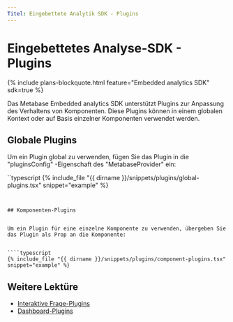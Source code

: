 ```yaml
---
Titel: Eingebettete Analytik SDK - Plugins
---
```



# Eingebettetes Analyse-SDK - Plugins


{% include plans-blockquote.html feature="Embedded analytics SDK" sdk=true %}


Das Metabase Embedded analytics SDK unterstützt Plugins zur Anpassung des Verhaltens von Komponenten. Diese Plugins können in einem globalen Kontext oder auf Basis einzelner Komponenten verwendet werden.


## Globale Plugins


Um ein Plugin global zu verwenden, fügen Sie das Plugin in die "pluginsConfig" -Eigenschaft des "MetabaseProvider" ein:


``typescript
{% include_file "{{ dirname }}/snippets/plugins/global-plugins.tsx" snippet="example" %}
```


## Komponenten-Plugins


Um ein Plugin für eine einzelne Komponente zu verwenden, übergeben Sie das Plugin als Prop an die Komponente:


````typescript
{% include_file "{{ dirname }}/snippets/plugins/component-plugins.tsx" snippet="example" %}
```


## Weitere Lektüre


- [Interaktive Frage-Plugins](./questions.md#interactive-question-plugins)
- [Dashboard-Plugins](./dashboards.md#dashboard-plugins)

